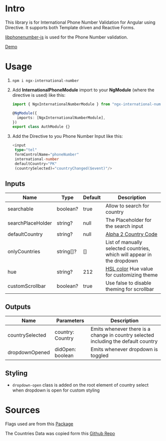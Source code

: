 # Intro

This library is for International Phone Number Validation for Angular using Directive.
It supports both Template driven and Reactive Forms.

[libphonenumber-js](https://www.npmjs.com/package/libphonenumber-js) is used for the Phone Number validation.

[Demo](https://all2pie.github.io/angular-international-number/)

# Usage

1. `npm i ngx-international-number`

2. Add **InternationalPhoneModule** import to your **NgModule** (where the directive is used) like this:

   ```ts
   import { NgxInternationalNumberModule } from "ngx-international-number";

   @NgModule({
     imports: [NgxInternationalNumberModule],
   })
   export class AuthModule {}
   ```

3. Add the Directive to you Phone Number Input like this:

   ```ts
   <input
    type="tel"
    formControlName="phoneNumber"
    international-number
    defaultCountry="PK"
    (countrySelected)="countryChanged($event)"/>
   ```

## Inputs

| Name              | Type      | Default | Description                                                                                
|-------------------|-----------|---------|--------------------------------------------------------------------------------------------|
| searchable        | boolean?  | true    | Allow to search for country                                                                |
| searchPlaceHolder | string?   | null    | The Placeholder for the search input                                                       |
| defaultCountry    | string?   | null    | [Alpha 2 Country Code](https://en.wikipedia.org/wiki/ISO_3166-1_alpha-2)                   |
| onlyCountries     | string[]? | []      | List of manually selected countries, which will appear in the dropdown                     |
| hue               | string?   | 212     | [HSL color](https://www.w3schools.com/colors/colors_hsl.asp) Hue value for customizing theme |
| customScrollbar   | boolean?  | true    | Use false to disable theming for scrollbar                                                 |

## Outputs

| Name              | Parameters                     | Description
| ----------------- | ------------------------------ | ---------------------------------------------------------------------------------- |
| countrySelected   | country: Country               | Emits whenever there is a change in country selected including the default country |
| dropdownOpened    | didOpen: boolean               | Emits whenever dropdown is toggled                                                 |

## Styling

* `dropdown-open` class is added on the root element of country select when dropdown is open for custom styling

# Sources

Flags used are from this [Package](https://www.npmjs.com/package/country-flag-icons)

The Countries Data was copied form this [Github Repo](https://gist.github.com/keeguon/2310008)
